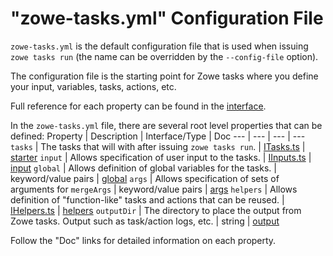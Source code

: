 # "zowe-tasks.yml" Configuration File
`zowe-tasks.yml` is the default configuration file that is used when issuing `zowe tasks run` (the name can be overridden by the `--config-file` option).

The configuration file is the starting point for Zowe tasks where you define your input, variables, tasks, actions, etc. 

Full reference for each property can be found in the [interface](../src/api/interface/config/IConfig.ts).

In the `zowe-tasks.yml` file, there are several root level properties that can be defined:
Property | Description | Interface/Type | Doc
--- | --- | --- | ---
`tasks` | The tasks that will with after issuing `zowe tasks run`. | [ITasks.ts](../src/api/interface/config/ITasks.ts) | [starter](./starter.md)
`input` | Allows specification of user input to the tasks. | [IInputs.ts](../src/api/interface/config/IInputs.ts) | [input](./input.md)
`global` | Allows definition of global variables for the tasks. | keyword/value pairs | [global](./global.md)
`args` | Allows specification of sets of arguments for `mergeArgs` | keyword/value pairs | [args](./args.md)
`helpers` | Allows definition of "function-like" tasks and actions that can be reused. | [IHelpers.ts](../src/api/interface/config/IHelpers.ts) | [helpers](./helpers.md)
`outputDir` | The directory to place the output from Zowe tasks. Output such as task/action logs, etc. | string | [output](./output.md)

Follow the "Doc" links for detailed information on each property. 


